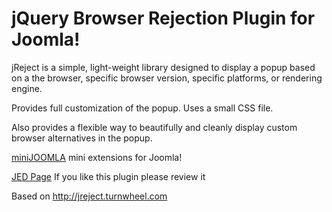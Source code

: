 jQuery Browser Rejection Plugin for Joomla!
=====================

jReject is a simple, light-weight library designed to display a popup based on a the browser, specific browser version, specific platforms, or rendering engine.

Provides full customization of the popup. Uses a small CSS file.

Also provides a flexible way to beautifully and cleanly display custom browser alternatives in the popup.

[miniJOOMLA](http://www.minijoomla.com) mini extensions for Joomla!

[JED Page](http://extensions.joomla.org/extensions/extension/site-management/browsers-a-web-standards/jquery-browser-rejection) If you like this plugin please review it

Based on http://jreject.turnwheel.com

